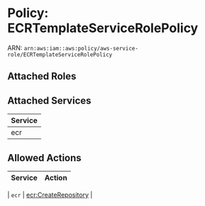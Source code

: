 # Policy: ECRTemplateServiceRolePolicy

ARN: `arn:aws:iam::aws:policy/aws-service-role/ECRTemplateServiceRolePolicy`

## Attached Roles

## Attached Services

| Service |
|---------|
| ecr |

## Allowed Actions

| Service | Action |
|:-------:|--------|

| `ecr` | [ecr:CreateRepository](../actions.md#ecr:createrepository) |
